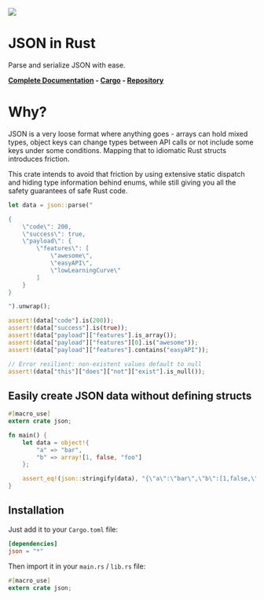 ![](http://terhix.com/doc/json-rust-logo-small.png)

# JSON in Rust

Parse and serialize JSON with ease.

**[Complete Documentation](http://terhix.com/doc/json/) - [Cargo](https://crates.io/crates/json) - [Repository](https://github.com/maciejhirsz/json-rust)**

# Why?

JSON is a very loose format where anything goes - arrays can hold mixed
types, object keys can change types between API calls or not include
some keys under some conditions. Mapping that to idiomatic Rust structs
introduces friction.

This crate intends to avoid that friction by using extensive static dispatch
and hiding type information behind enums, while still giving you all the safety
guarantees of safe Rust code.

```rust
let data = json::parse("

{
    \"code\": 200,
    \"success\": true,
    \"payload\": {
        \"features\": [
            \"awesome\",
            \"easyAPI\",
            \"lowLearningCurve\"
        ]
    }
}

").unwrap();

assert!(data["code"].is(200));
assert!(data["success"].is(true));
assert!(data["payload"]["features"].is_array());
assert!(data["payload"]["features"][0].is("awesome"));
assert!(data["payload"]["features"].contains("easyAPI"));

// Error resilient: non-existent values default to null
assert!(data["this"]["does"]["not"]["exist"].is_null());
```

## Easily create JSON data without defining structs

```rust
#[macro_use]
extern crate json;

fn main() {
    let data = object!{
        "a" => "bar",
        "b" => array![1, false, "foo"]
    };

    assert_eq!(json::stringify(data), "{\"a\":\"bar\",\"b\":[1,false,\"foo\"]}");
}
```

## Installation

Just add it to your `Cargo.toml` file:

```toml
[dependencies]
json = "*"
```

Then import it in your `main.rs` / `lib.rs` file:

```rust
#[macro_use]
extern crate json;
```
